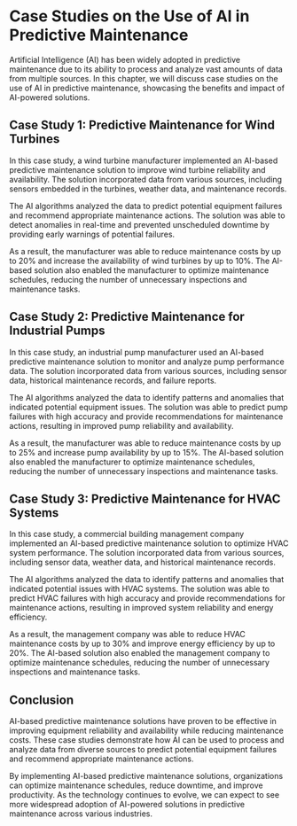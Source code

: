 Case Studies on the Use of AI in Predictive Maintenance
==========================================================================================================

Artificial Intelligence (AI) has been widely adopted in predictive maintenance due to its ability to process and analyze vast amounts of data from multiple sources. In this chapter, we will discuss case studies on the use of AI in predictive maintenance, showcasing the benefits and impact of AI-powered solutions.

Case Study 1: Predictive Maintenance for Wind Turbines
------------------------------------------------------

In this case study, a wind turbine manufacturer implemented an AI-based predictive maintenance solution to improve wind turbine reliability and availability. The solution incorporated data from various sources, including sensors embedded in the turbines, weather data, and maintenance records.

The AI algorithms analyzed the data to predict potential equipment failures and recommend appropriate maintenance actions. The solution was able to detect anomalies in real-time and prevented unscheduled downtime by providing early warnings of potential failures.

As a result, the manufacturer was able to reduce maintenance costs by up to 20% and increase the availability of wind turbines by up to 10%. The AI-based solution also enabled the manufacturer to optimize maintenance schedules, reducing the number of unnecessary inspections and maintenance tasks.

Case Study 2: Predictive Maintenance for Industrial Pumps
---------------------------------------------------------

In this case study, an industrial pump manufacturer used an AI-based predictive maintenance solution to monitor and analyze pump performance data. The solution incorporated data from various sources, including sensor data, historical maintenance records, and failure reports.

The AI algorithms analyzed the data to identify patterns and anomalies that indicated potential equipment issues. The solution was able to predict pump failures with high accuracy and provide recommendations for maintenance actions, resulting in improved pump reliability and availability.

As a result, the manufacturer was able to reduce maintenance costs by up to 25% and increase pump availability by up to 15%. The AI-based solution also enabled the manufacturer to optimize maintenance schedules, reducing the number of unnecessary inspections and maintenance tasks.

Case Study 3: Predictive Maintenance for HVAC Systems
-----------------------------------------------------

In this case study, a commercial building management company implemented an AI-based predictive maintenance solution to optimize HVAC system performance. The solution incorporated data from various sources, including sensor data, weather data, and historical maintenance records.

The AI algorithms analyzed the data to identify patterns and anomalies that indicated potential issues with HVAC systems. The solution was able to predict HVAC failures with high accuracy and provide recommendations for maintenance actions, resulting in improved system reliability and energy efficiency.

As a result, the management company was able to reduce HVAC maintenance costs by up to 30% and improve energy efficiency by up to 20%. The AI-based solution also enabled the management company to optimize maintenance schedules, reducing the number of unnecessary inspections and maintenance tasks.

Conclusion
----------

AI-based predictive maintenance solutions have proven to be effective in improving equipment reliability and availability while reducing maintenance costs. These case studies demonstrate how AI can be used to process and analyze data from diverse sources to predict potential equipment failures and recommend appropriate maintenance actions.

By implementing AI-based predictive maintenance solutions, organizations can optimize maintenance schedules, reduce downtime, and improve productivity. As the technology continues to evolve, we can expect to see more widespread adoption of AI-powered solutions in predictive maintenance across various industries.
